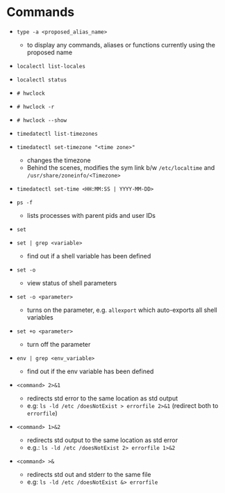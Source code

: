 # Commands

- `type -a <proposed_alias_name>`
	- to display any commands, aliases or functions currently using the proposed name
 

- `localectl list-locales`
- `localectl status`

- `# hwclock`
- `# hwclock -r`
- `# hwclock --show`


- `timedatectl list-timezones`
- `timedatectl set-timezone "<time zone>"`
	- changes the timezone
	- Behind the scenes, modifies the sym link b/w `/etc/localtime` and `/usr/share/zoneinfo/<Timezone>`
- `timedatectl set-time <HH:MM:SS | YYYY-MM-DD>`

- `ps -f`
	- lists processes with parent pids and user IDs




- `set`
- `set | grep <variable>`
	- find out if a shell variable has been defined
- `set -o`
	- view status of shell parameters
- `set -o <parameter>`
	- turns on the parameter, e.g. `allexport` which auto-exports all shell variables
- `set +o <parameter>`
	- turn off the parameter


- `env | grep <env_variable>`
	- find out if the env variable has been defined
 

- `<command> 2>&1`
	- redirects std error to the same location as std output 
	- e.g: `ls -ld /etc /doesNotExist > errorfile 2>&1` (redirect both to `errorfile`)
- `<command> 1>&2`
	- redirects std output to the same location as std error
	- e.g.: `ls -ld /etc /doesNotExist 2> errorfile 1>&2`
- `<command> >&`
	- redirects std out and stderr to the same file
	- e.g: `ls -ld /etc /doesNotExist &> errorfile`

